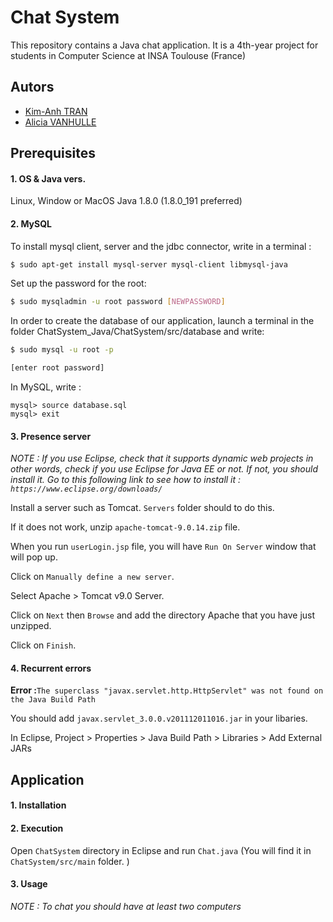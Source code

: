 Chat System
===================================
This repository contains a Java chat application. It is a 4th-year project for students in Computer Science at INSA Toulouse (France)

Autors
-------------------
* [Kim-Anh TRAN](mailto:katran@etud.insa-toulouse.fr)
* [Alicia VANHULLE](mailto:vanhulle@etud.insa-toulouse.fr)

Prerequisites
-------------------
#### 1. OS & Java vers.
Linux, Window or MacOS
Java 1.8.0 (1.8.0_191 preferred)

#### 2. MySQL

To install mysql client, server and the jdbc connector, write in a terminal :
```bash
$ sudo apt-get install mysql-server mysql-client libmysql-java
```

Set up the password for the root:
```bash
$ sudo mysqladmin -u root password [NEWPASSWORD]
```
In order to create the database of our application, launch a terminal in the folder ChatSystem_Java/ChatSystem/src/database and write:
```bash
$ sudo mysql -u root -p 

[enter root password]
```
In MySQL, write : 
```mysql
mysql> source database.sql
mysql> exit
```
#### 3. Presence server 

*NOTE : If you use Eclipse, check that it supports dynamic web projects in other words, check if you use Eclipse for Java EE or not.
If not, you should install it. Go to this following link to see how to install it : `https://www.eclipse.org/downloads/`*

Install a server such as Tomcat. `Servers` folder should to do this. 

If it does not work, unzip `apache-tomcat-9.0.14.zip` file.

When you run `userLogin.jsp` file, you will have `Run On Server` window that will pop up. 

Click on `Manually define a new server`. 

Select Apache > Tomcat v9.0 Server. 

Click on `Next` then `Browse` and add the directory Apache that you have just unzipped. 

Click on `Finish`.

#### 4. Recurrent errors

__Error :__`The superclass "javax.servlet.http.HttpServlet" was not found on the Java Build Path`

You should add `javax.servlet_3.0.0.v201112011016.jar` in your libaries.

In Eclipse, Project > Properties > Java Build Path > Libraries > Add External JARs 


Application
-------------------
#### 1. Installation

#### 2. Execution
Open `ChatSystem` directory in Eclipse and run `Chat.java` (You will find it in `ChatSystem/src/main` folder. )



#### 3. Usage
*NOTE : To chat you should have at least two computers*

